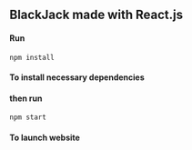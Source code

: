 ## BlackJack made with React.js

#### Run
<pre><code>npm install</code></pre>
#### To install necessary dependencies

#### then run
<pre><code>npm start</code></pre>
#### To launch website
